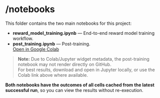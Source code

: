 # /notebooks

This folder contains the two main notebooks for this project:

- **reward_model_training.ipynb** — End-to-end reward model training workflow.
- **post_training.ipynb** — Post-training.  
  [Open in Google Colab](https://colab.research.google.com/drive/1aCr5nkaVAKJDE8HgFZ4W_5XRCvStvhYj?usp=drive_link)

> **Note:** Due to Colab/Jupyter widget metadata, the post-training notebook may not render directly on GitHub.  
> For best results, download and open in Jupyter locally, or use the Colab link above where available.

**Both notebooks have the outcomes of all cells cached from the latest successful run**, so you can view the results without re-execution. 